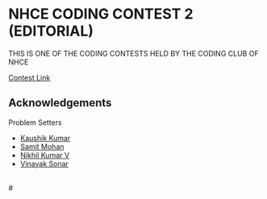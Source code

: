 # NHCE CODING CONTEST 2 (EDITORIAL)

THIS IS ONE OF THE CODING CONTESTS HELD BY THE CODING CLUB OF NHCE 

[Contest Link](https://hackerrank.com/)


## Acknowledgements
Problem Setters
 - [Kaushik Kumar](https://kaushikk.bio.link)
 - [Samit Mohan](https://github.com/samitmohan)
 - [Nikhil Kumar V](https://codeforces.com/profile/nikhilkumarv)
 - [Vinayak Sonar](https://codeforces.com/profile/Vinayak13Oct)
 <br>
 #
 
